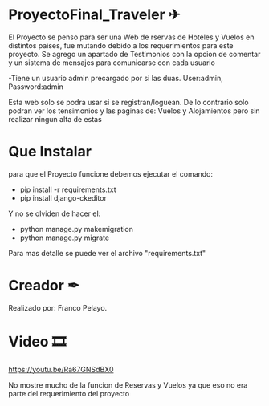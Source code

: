 # ProyectoFinal_Traveler ✈

El Proyecto se penso para ser una Web de rservas de Hoteles y Vuelos en distintos paises, fue mutando debido a los requerimientos para este proyecto.
Se agrego un apartado de Testimonios con la opcion de comentar y un sistema de mensajes para comunicarse con cada usuario

-Tiene un usuario admin precargado por si las duas. User:admin, Password:admin

Esta web solo se podra usar si se registran/loguean. De lo contrario solo podran ver los tensimonios y las paginas de: Vuelos y Alojamientos pero sin realizar ningun alta de estas 

# Que Instalar

para que el Proyecto funcione debemos ejecutar el comando:
- pip install -r requirements.txt
- pip install django-ckeditor

Y no se olviden de hacer el:
- python manage.py makemigration
- python manage.py migrate

Para mas detalle se puede ver el archivo "requirements.txt"

# Creador ✒
Realizado por: Franco Pelayo.

# Video 🎞

https://youtu.be/Ra67GNSdBX0

No mostre mucho de la funcion de Reservas y Vuelos ya que eso no era parte del requerimiento del proyecto

